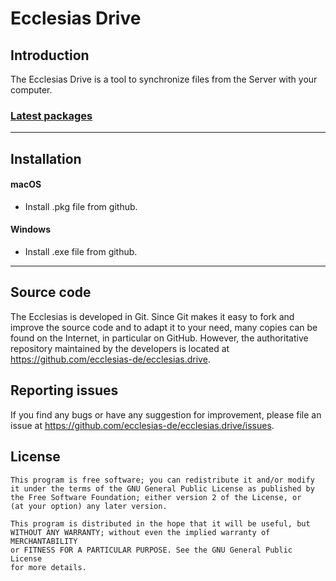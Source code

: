 # Ecclesias Drive 

## Introduction

The Ecclesias Drive is a tool to synchronize files from the Server
with your computer.


### [Latest packages](https://github.com/ecclesias-de/ecclesias.drive/releases)

---

## Installation 

#### macOS 

- Install .pkg file from github.

#### Windows

- Install .exe file from github.

---

## Source code

The Ecclesias is developed in Git. Since Git makes it easy to
fork and improve the source code and to adapt it to your need, many copies
can be found on the Internet, in particular on GitHub. However, the
authoritative repository maintained by the developers is located at
https://github.com/ecclesias-de/ecclesias.drive.

## Reporting issues 

If you find any bugs or have any suggestion for improvement, please
file an issue at https://github.com/ecclesias-de/ecclesias.drive/issues.

## License

    This program is free software; you can redistribute it and/or modify
    it under the terms of the GNU General Public License as published by
    the Free Software Foundation; either version 2 of the License, or
    (at your option) any later version.

    This program is distributed in the hope that it will be useful, but
    WITHOUT ANY WARRANTY; without even the implied warranty of MERCHANTABILITY
    or FITNESS FOR A PARTICULAR PURPOSE. See the GNU General Public License
    for more details.


